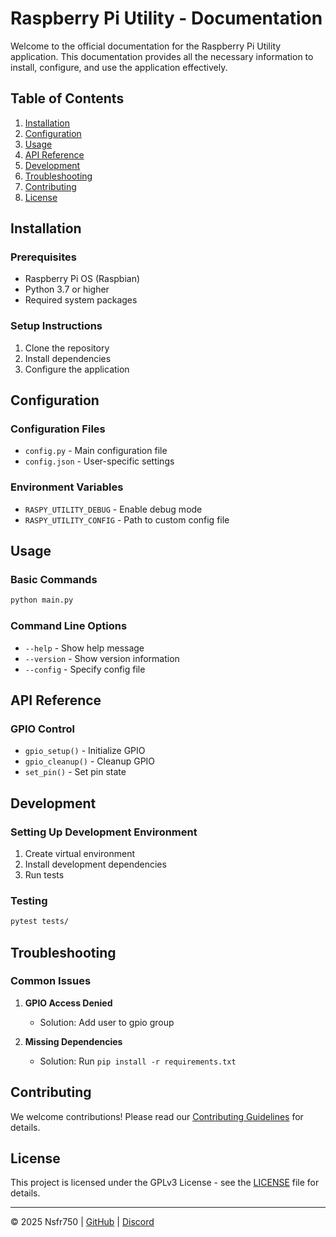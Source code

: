 # Raspberry Pi Utility - Documentation

Welcome to the official documentation for the Raspberry Pi Utility application. This documentation provides all the necessary information to install, configure, and use the application effectively.

## Table of Contents

1. [Installation](#installation)
2. [Configuration](#configuration)
3. [Usage](#usage)
4. [API Reference](#api-reference)
5. [Development](#development)
6. [Troubleshooting](#troubleshooting)
7. [Contributing](#contributing)
8. [License](#license)

## Installation

### Prerequisites
- Raspberry Pi OS (Raspbian)
- Python 3.7 or higher
- Required system packages

### Setup Instructions
1. Clone the repository
2. Install dependencies
3. Configure the application

## Configuration

### Configuration Files
- `config.py` - Main configuration file
- `config.json` - User-specific settings

### Environment Variables
- `RASPY_UTILITY_DEBUG` - Enable debug mode
- `RASPY_UTILITY_CONFIG` - Path to custom config file

## Usage

### Basic Commands
```bash
python main.py
```

### Command Line Options
- `--help` - Show help message
- `--version` - Show version information
- `--config` - Specify config file

## API Reference

### GPIO Control
- `gpio_setup()` - Initialize GPIO
- `gpio_cleanup()` - Cleanup GPIO
- `set_pin()` - Set pin state

## Development

### Setting Up Development Environment
1. Create virtual environment
2. Install development dependencies
3. Run tests

### Testing
```bash
pytest tests/
```

## Troubleshooting

### Common Issues
1. **GPIO Access Denied**
   - Solution: Add user to gpio group
   
2. **Missing Dependencies**
   - Solution: Run `pip install -r requirements.txt`

## Contributing

We welcome contributions! Please read our [Contributing Guidelines](CONTRIBUTING.md) for details.

## License

This project is licensed under the GPLv3 License - see the [LICENSE](LICENSE) file for details.

---
© 2025 Nsfr750 | [GitHub](https://github.com/Nsfr750) | [Discord](https://discord.gg/ryqNeuRYjD)
